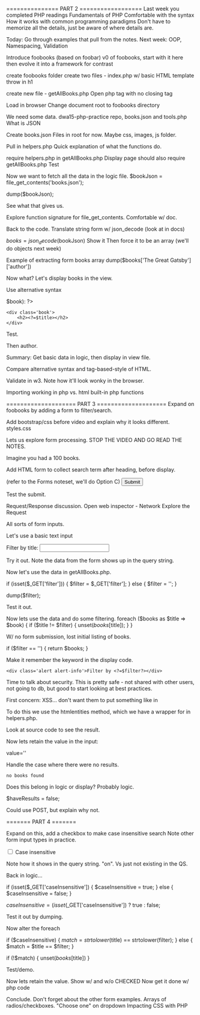 
=============== PART 2 ==================
Last week you completed PHP readings
Fundamentals of PHP
Comfortable with the syntax
How it works with common programming paradigms
Don't have to memorize all the details, just be aware of where details are.

Today: Go through examples that pull from the notes.
Next week: OOP, Namespacing, Validation

Introduce foobooks (based on foobar)
v0 of foobooks, start with it here then evolve it into a framework for contrast

create foobooks folder
create two files - index.php w/ basic HTML template
throw in h1

create new file - getAllBooks.php
Open php tag with no closing tag

Load in browser
Change document root to foobooks directory

We need some data.
dwa15-php-practice repo, books.json and tools.php
What is JSON

Create books.json
Files in root for now. Maybe css, images, js folder.

Pull in helpers.php
Quick explanation of what the functions do.

require helpers.php in getAllBooks.php
Display page should also require getAllBooks.php
Test

Now we want to fetch all the data in the logic file.
$bookJson = file_get_contents('books.json');

dump($bookJson);

See what that gives us.

Explore function signature for file_get_contents. Comfortable w/ doc.

Back to the code. Translate string form w/ json_decode (look at in docs)

$books = json_decode($bookJson)
Show it
Then force it to be an array (we'll do objects next week)

Example of extracting form books array
dump($books['The Great Gatsby']['author'])

Now what? Let's display books in the view.

Use alternative syntax
<?php foreach($books as $title => $book): ?>
	<div class='book'>
		<h2><?=$title></h2>
	</div>
<?php endforeach; ?>

Test.

Then author.

Summary: Get basic data in logic, then display in view file.

Compare alternative syntax and tag-based-style of HTML.

Validate in w3. Note how it'll look wonky in the browser.

Importing
working in php vs. html
built-in php functions



==================== PART 3 ====================
Expand on foobooks by adding a form to filter/search.

Add bootstrap/css before video and explain why it looks different.
styles.css

Lets us explore form processing. STOP THE VIDEO AND GO READ THE NOTES.

Imagine you had a 100 books.

Add HTML form to collect search term after heading, before display.

<form method='GET' action='index.php'> (refer to the Forms noteset, we'll do Option C)

<input type='submit' class='btn btn-primary btn-small'>

Test the submit.

Request/Response discussion.
Open web inspector - Network
Explore the Request

All sorts of form inputs.

Let's use a basic text input

<label for='filter'>Filter by title:</label>
<input type='text' name='filter' id='filter'>

Try it out. Note the data from the form shows up in the query string.

Now let's use the data in getAllBooks.php.

if (isset($_GET['filter'])) {
	$filter = $_GET['filter'];
}
else {
	$filter = '';
}

dump($filter);

Test it out.

Now lets use the data and do some filtering.
foreach ($books as $title => $book) {
	if ($title != $filter) {
		unset($books[$title]);
	}
}

W/ no form submission, lost initial listing of books.

if ($filter == '') {
	return $books;
}

Make it remember the keyword in the display code.

<?php if ($filter) : ?>
	<div class='alert alert-info'>Filter by <?=$filter?></div>
<?php endif; ?>


Time to talk about security. This is pretty safe - not shared with other users, not going to db, but good to start looking at best practices.

First concern: XSS... don't want them to put something like <script>alert('hi!');</script> in

To do this we use the htmlentities method, which we have a wrapper for in helpers.php.

Look at source code to see the result.


Now lets retain the value in the input:

value='<?=sanitize($filter)?>'


Handle the case where there were no results.

<?php if(count($books) == 0) ?>
	no books found
<?php endif; ?>

Does this belong in logic or display? Probably logic.

$haveResults = false;

Could use POST, but explain why not.


======= PART 4 =======

Expand on this, add a checkbox to make case insensitive search
Note other form input types in practice.

<input type='checkbox' name='caseInsensitive'>
<label>Case insensitive</label>

Note how it shows in the query string. "on". Vs just not existing in the QS.

Back in logic... 

if (isset($_GET['caseInsensitive']) {
	$caseInsensitive = true;
} else {
	$caseInsensitive = false;
}

$caseInsensitive = (isset($_GET['caseInsensitive']) ? true : false;

Test it out by dumping.

Now alter the foreach

if ($caseInsensitive) {
	$match = strtolower($title) == strtolower(filter);
} else {
	$match = $title == $filter;
}

if (!$match) {
	unset($books[$title])
}

Test/demo.

Now lets retain the value.
Show w/ and w/o CHECKED
Now get it done w/ php code

<?php if ($caseInsensitive) echo 'CHECKED' ?>



Conclude. Don't forget about the other form examples.
	Arrays of radios/checkboxes.
	"Choose one" on dropdown
	Impacting CSS with PHP
